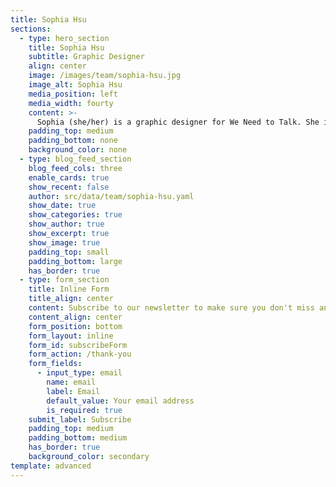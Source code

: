 ```yaml
---
title: Sophia Hsu
sections:
  - type: hero_section
    title: Sophia Hsu
    subtitle: Graphic Designer
    align: center
    image: /images/team/sophia-hsu.jpg
    image_alt: Sophia Hsu
    media_position: left
    media_width: fourty
    content: >-
      Sophia (she/her) is a graphic designer for We Need to Talk. She is a 14 year old from the United States. She likes to draw, listen to music, and watch japanese animation movies. In her free time, she likes taking walks outdoors to observe her surroundings and relax. She joined We Need to Talk because she believes that it is important for people to be able to express their opinions, by writing or even through art.
    padding_top: medium
    padding_bottom: none
    background_color: none
  - type: blog_feed_section
    blog_feed_cols: three
    enable_cards: true
    show_recent: false
    author: src/data/team/sophia-hsu.yaml
    show_date: true
    show_categories: true
    show_author: true
    show_excerpt: true
    show_image: true
    padding_top: small
    padding_bottom: large
    has_border: true
  - type: form_section
    title: Inline Form
    title_align: center
    content: Subscribe to our newsletter to make sure you don't miss anything.
    content_align: center
    form_position: bottom
    form_layout: inline
    form_id: subscribeForm
    form_action: /thank-you
    form_fields:
      - input_type: email
        name: email
        label: Email
        default_value: Your email address
        is_required: true
    submit_label: Subscribe
    padding_top: medium
    padding_bottom: medium
    has_border: true
    background_color: secondary
template: advanced
---
```

